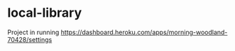 # local-library

Project in running
https://dashboard.heroku.com/apps/morning-woodland-70428/settings
